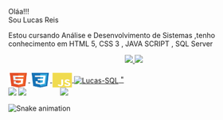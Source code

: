 Oláa!!!  
Sou Lucas Reis 

Estou cursando Análise e Desenvolvimento de Sistemas 
,tenho conhecimento em HTML 5, CSS 3 , JAVA SCRIPT , SQL Server



<div align="center">
  <a href="https://github.com/lucasreis741">
  <img height="180em" src="https://github-readme-stats.vercel.app/api?username=lucasreis741&show_icons=true&theme=dark&include_all_commits=true&count_private=true"/>
  <img height="180em" src="https://github-readme-stats.vercel.app/api/top-langs/?username=lucasreis741&layout=compact&langs_count=7&theme=dark"/>
</div>
<div style="display: inline_block"><br>
  
   <img align="center" alt="Lucas-HTML" height="30" width="40" src="https://raw.githubusercontent.com/devicons/devicon/master/icons/html5/html5-original.svg">
   <img align="center" alt="Lucas-CSS" height="30" width="40" src="https://raw.githubusercontent.com/devicons/devicon/master/icons/css3/css3-original.svg">
   <img align="center" alt="Lucas-Js" height="30" width="40" src="https://raw.githubusercontent.com/devicons/devicon/master/icons/javascript/javascript-plain.svg">
   <img align="center" alt="Lucas-SQL" height="40" width="45" src= "https://files.softicons.com/download/system-icons/lozengue-filetype-icons-by-gurato/ico/SQL.ico">
  "<img  align="right"  width="400" src="https://i.pinimg.com/originals/56/78/b7/5678b7d94f06fb580386d6883d082e97.gif"  />
</div>
  
 
 
<div>
  <a href = "https://mail.google.com/mail/u/0/#inbox/FMfcgzGmvTvDrqdbNlzkTVNlKqZtDflc"><img src="https://img.shields.io/badge/-Gmail-%23333?style=for-the-badge&logo=gmail&logoColor=white" target="_blank"></a>
  <a href="https://www.linkedin.com/in/lucas-de-souza-reis-0377501ab/" target="_blank"><img src="https://img.shields.io/badge/-LinkedIn-%230077B5?style=for-the-badge&logo=linkedin&logoColor=white" target="_blank"></a>    
  
  </div>
 
  ![Snake animation](https://github.com/lucasreis741/lucasreis741/blob/output/github-contribution-grid-snake.svg)

  
  </div>
